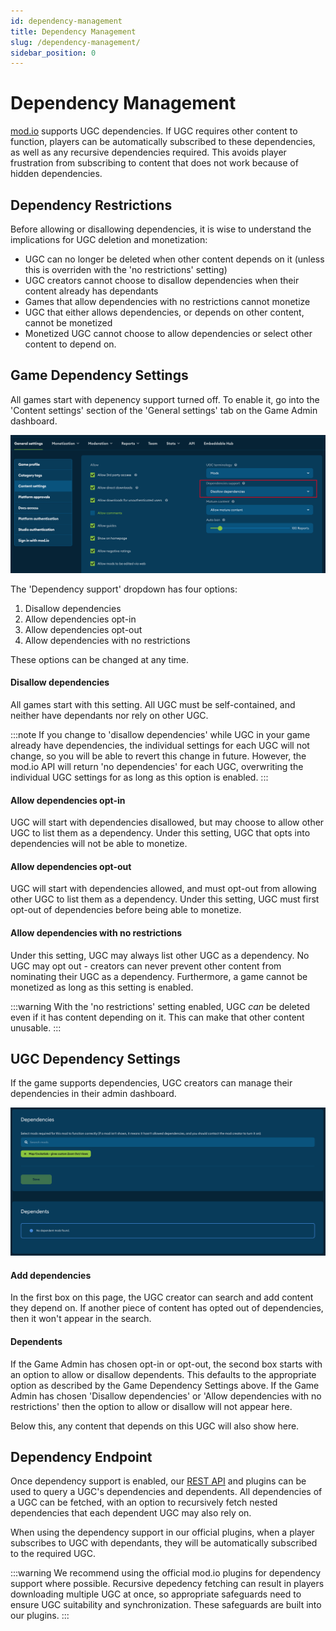 ```yaml
---
id: dependency-management
title: Dependency Management
slug: /dependency-management/
sidebar_position: 0
---
```


# Dependency Management

[mod.io](https://mod.io/) supports UGC dependencies. If UGC requires other content to function, players can be automatically subscribed to these dependencies, as well as any recursive dependencies required. This avoids player frustration from subscribing to content that does not work because of hidden dependencies. 

## Dependency Restrictions

Before allowing or disallowing dependencies, it is wise to understand the implications for UGC deletion and monetization:

* UGC can no longer be deleted when other content depends on it (unless this is overriden with the 'no restrictions' setting)
* UGC creators cannot choose to disallow dependencies when their content already has dependants 
* Games that allow dependencies with no restrictions cannot monetize 
* UGC that either allows dependencies, or depends on other content, cannot be monetized
* Monetized UGC cannot choose to allow dependencies or select other content to depend on.

## Game Dependency Settings

All games start with depenency support turned off. To enable it, go into the 'Content settings' section of the 'General settings' tab on the Game Admin dashboard. 

![Game dependency settings](images/game-dependency-settings.png)

The 'Dependency support' dropdown has four options:

1. Disallow dependencies
1. Allow dependencies opt-in
1. Allow dependencies opt-out
1. Allow dependencies with no restrictions

These options can be changed at any time. 

#### Disallow dependencies

All games start with this setting. All UGC must be self-contained, and neither have dependants nor rely on other UGC.  

:::note
If you change to 'disallow dependencies' while UGC in your game already have dependencies, the individual settings for each UGC will not change, so you will be able to revert this change in future. However, the mod.io API will return 'no dependencies' for each UGC, overwriting the individual UGC settings for as long as this option is enabled. 
:::

#### Allow dependencies opt-in

UGC will start with dependencies disallowed, but may choose to allow other UGC to list them as a dependency. Under this setting, UGC that opts into dependencies will not be able to monetize. 

#### Allow dependencies opt-out

UGC will start with dependencies allowed, and must opt-out from allowing other UGC to list them as a dependency. Under this setting, UGC must first opt-out of dependencies before being able to monetize. 

#### Allow dependencies with no restrictions

Under this setting, UGC may always list other UGC as a dependency. No UGC may opt out - creators can never prevent other content from nominating their UGC as a dependency. Furthermore, a game cannot be monetized as long as this setting is enabled. 

:::warning
With the 'no restrictions' setting enabled, UGC *can* be deleted even if it has content depending on it. This can make that other content unusable. 
:::

## UGC Dependency Settings

If the game supports dependencies, UGC creators can manage their dependencies in their admin dashboard. 

![UGC dependency settings](images/ugc-dependency-settings.png)

#### Add dependencies

In the first box on this page, the UGC creator can search and add content they depend on. If another piece of content has opted out of dependencies, then it won't appear in the search. 

#### Dependents

If the Game Admin has chosen opt-in or opt-out, the second box starts with an option to allow or disallow dependents. This defaults to the appropriate option as described by the Game Dependency Settings above. If the Game Admin has chosen 'Disallow dependencies' or 'Allow dependencies with no restrictions' then the option to allow or disallow will not appear here. 

Below this, any content that depends on this UGC will also show here. 

## Dependency Endpoint

Once dependency support is enabled, our [REST API](https://docs.mod.io/restapiref/#get-mod-dependencies) and plugins can be used to query a UGC's dependencies and dependents. All dependencies of a UGC can be fetched, with an option to recursively fetch nested dependencies that each dependent UGC may also rely on.

When using the dependency support in our official plugins, when a player subscribes to UGC with dependants, they will be automatically subscribed to the required UGC. 

:::warning
We recommend using the official mod.io plugins for dependency support where possible. Recursive depedency fetching can result in players downloading multiple UGC at once, so appropriate safeguards need to ensure UGC suitability and synchronization. These safeguards are built into our plugins. 
:::



